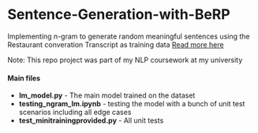 # Sentence-Generation-with-BeRP
Implementing n-gram to generate random meaningful sentences using the Restaurant converation Transcript as training data [Read more here](https://www1.icsi.berkeley.edu/Speech/berp.html)

Note: This repo project was part of my NLP coursework at my university

#### Main files
- **lm_model.py** - The main model trained on the dataset
- **testing_ngram_lm.ipynb** - testing the model with a bunch of unit test scenarios including all edge cases
- **test_minitrainingprovided.py** - All unit tests
